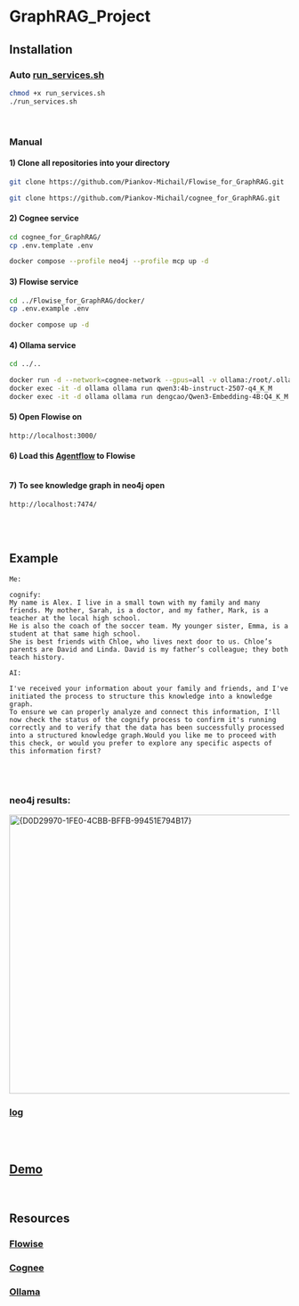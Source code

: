 # GraphRAG_Project
## Installation
### Auto [run_services.sh](run_services.sh)
```bash
chmod +x run_services.sh
./run_services.sh
```
<br>

### Manual
#### 1) Clone all repositories into your directory
```bash 
git clone https://github.com/Piankov-Michail/Flowise_for_GraphRAG.git
```
```bash 
git clone https://github.com/Piankov-Michail/cognee_for_GraphRAG.git
```

#### 2) Cognee service
```bash 
cd cognee_for_GraphRAG/
cp .env.template .env

docker compose --profile neo4j --profile mcp up -d
```

#### 3) Flowise service
```bash 
cd ../Flowise_for_GraphRAG/docker/
cp .env.example .env

docker compose up -d
```

#### 4) Ollama service
```bash
cd ../..

docker run -d --network=cognee-network --gpus=all -v ollama:/root/.ollama --name ollama ollama/ollama
docker exec -it -d ollama ollama run qwen3:4b-instruct-2507-q4_K_M
docker exec -it -d ollama ollama run dengcao/Qwen3-Embedding-4B:Q4_K_M
```

#### 5) Open Flowise on 
```text
http://localhost:3000/
```

#### 6) Load this [Agentflow](https://github.com/Piankov-Michail/GraphRAG_Flowise/blob/6b990d15b47b869256466d47c89f7205c49ffa6a/GraphRAG%20Agents.json) to Flowise <br> <br>
#### 7) To see knowledge graph in neo4j open 
```text
http://localhost:7474/
```
<br><br>

## Example
```text
Me:

cognify:
My name is Alex. I live in a small town with my family and many friends. My mother, Sarah, is a doctor, and my father, Mark, is a teacher at the local high school.
He is also the coach of the soccer team. My younger sister, Emma, is a student at that same high school.
She is best friends with Chloe, who lives next door to us. Chloe’s parents are David and Linda. David is my father’s colleague; they both teach history.
```
```text
AI: 

I've received your information about your family and friends, and I've initiated the process to structure this knowledge into a knowledge graph.
To ensure we can properly analyze and connect this information, I'll now check the status of the cognify process to confirm it's running correctly and to verify that the data has been successfully processed into a structured knowledge graph.Would you like me to proceed with this check, or would you prefer to explore any specific aspects of this information first?
```
<br> <br>
### neo4j results:
<img width="1515" height="500" alt="{D0D29970-1FE0-4CBB-BFFB-99451E794B17}" src="https://github.com/user-attachments/assets/e06139cb-2c5c-42c9-9c9f-7362717d0d7b" />

### [log](https://github.com/Piankov-Michail/GraphRAG_Flowise/blob/main/log.txt)
<br> <br>

## [Demo](https://github.com/Piankov-Michail/GraphRAG_Project/blob/main/demo.pdf)
<br>

## Resources
### [Flowise](https://github.com/FlowiseAI/Flowise)
### [Cognee](https://github.com/topoteretes/cognee)
### [Ollama](https://hub.docker.com/r/ollama/ollama)
